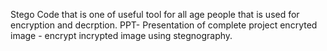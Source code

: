 Stego Code that is one of useful tool for all age people that is used for encryption and decrption.
PPT- Presentation of complete project encryted image - encrypt incrypted image using stegnography.

